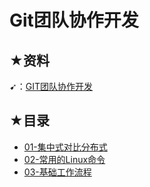 # Git团队协作开发

## ★资料

➹：[GIT团队协作开发](http://www.javascriptpeixun.cn/course/1428)

## ★目录

- [01-集中式对比分布式](./01.md)
- [02-常用的Linux命令](./02.md)
- [03-基础工作流程](./03.md)